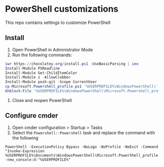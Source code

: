 # PowerShell customizations

This repo contains settings to customize PowerShell

## Install
1. Open PowerShell in Administrator Mode
1. Run the following commands:
```powershell
iwr https://chocolatey.org/install.ps1 -UseBasicParsing | iex
Install-Module PSReadline
Install-Module Get-ChildItemColor
Install-Module z -AllowClobber
Install-Module posh-git -Scope CurrentUser
cp Microsoft.Powershell_profile.ps1 '%USERPROFILE%\WindowsPowerShell\'
Unblock-File '%USERPROFILE%\WindowsPowerShell\Microsoft.Powershell_profile.ps1'
``` 
1. Close and reopen PowerShell

## Configure cmder

1. Open cmder configuration > Startup > Tasks
1. Select the `Powershell::Powershell` task and replace the command with the following
```
PowerShell -ExecutionPolicy Bypass -NoLogo -NoProfile -NoExit -Command "Invoke-Expression %USERPROFILE%\Documents\WindowsPowerShell\Microsoft.PowerShell_profile.ps1 -new_console:d:"%USERPROFILE%"
```
